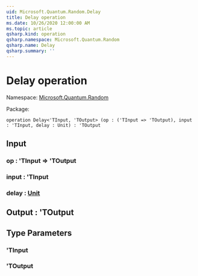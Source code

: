 ```yaml
---
uid: Microsoft.Quantum.Random.Delay
title: Delay operation
ms.date: 10/26/2020 12:00:00 AM
ms.topic: article
qsharp.kind: operation
qsharp.namespace: Microsoft.Quantum.Random
qsharp.name: Delay
qsharp.summary: ''
---
```


# Delay operation

Namespace: [Microsoft.Quantum.Random](xref:Microsoft.Quantum.Random)

Package: [](https://nuget.org/packages/)




```qsharp
operation Delay<'TInput, 'TOutput> (op : ('TInput => 'TOutput), input : 'TInput, delay : Unit) : 'TOutput
```


## Input

### op : 'TInput => 'TOutput 




### input : 'TInput




### delay : [Unit](xref:microsoft.quantum.lang-ref.unit)





## Output : 'TOutput



## Type Parameters

### 'TInput


### 'TOutput

